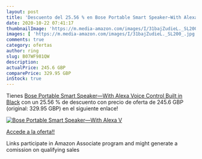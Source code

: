 ```yaml
---
layout: post
title: 'Descuento del 25.56 % en Bose Portable Smart Speaker—With Alexa V'
date: 2020-10-22 07:41:17
thumbnailImage: 'https://m.media-amazon.com/images/I/31bajZudieL._SL200_.jpg'
images: [ 'https://m.media-amazon.com/images/I/31bajZudieL._SL200_.jpg' ]
comments: true
category: ofertas
author: ring
slug: B07WF981QW
description:
actualPrice: 245.6 GBP
comparePrice: 329.95 GBP
inStock: true
---
```


Tienes [Bose Portable Smart Speaker—With Alexa Voice Control Built in  Black](https://www.amazon.co.uk/dp/B07WF981QW/?tag=tolees0a-21) con un 25.56 % de descuento con precio de oferta de 245.6 GBP (original: 329.95 GBP) en el siguiente enlace!

[![Bose Portable Smart Speaker—With Alexa V](https://m.media-amazon.com/images/I/31bajZudieL._SL200_.jpg)](https://www.amazon.co.uk/dp/B07WF981QW/?tag=tolees0a-21)

[Accede a la oferta!!](https://www.amazon.co.uk/dp/B07WF981QW/?tag=tolees0a-21)

Links participate in Amazon Associate program and might generate a comission on qualifying sales


